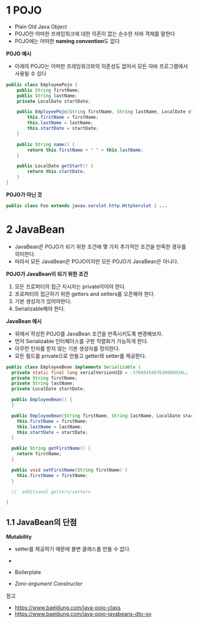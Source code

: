 # 1 POJO

- Plain Old Java Object
- POJO란 어떠한 프레임워크에 대한 의존이 없는 순수한 자바 객체를 말한다
- POJO에는 어떠한 **naming convention**도 없다



**POJO 예시**

- 아래의 POJO는 어떠한 프레임워크와의 의존성도 없어서 모든 자바 프로그램에서 사용될 수 있다

```java
public class EmployeePojo {
    public String firstName;
    public String lastName;
    private LocalDate startDate;

    public EmployeePojo(String firstName, String lastName, LocalDate startDate) {
        this.firstName = firstName;
        this.lastName = lastName;
        this.startDate = startDate;
    }

    public String name() {
        return this.firstName + " " + this.lastName;
    }

    public LocalDate getStart() {
        return this.startDate;
    }
}
```



**POJO가 아닌 것**



```java
public class Foo extends javax.servlet.http.HttpServlet { ...
```



# 2 JavaBean

- JavaBean은 POJO가 되기 위한 조건에 몇 가지 추가적인 조건을 만족한 경우를 의미한다.
- 따라서 모든 JavaBean은 POJO이지만 모든 POJO가 JavaBean은 아니다.



**POJO가 JavaBean이 되기 위한 조건**

1. 모든 프로퍼티의 접근 지시자는 private이어야 한다.
2. 프로퍼티의 접근하기 위한 getters and setters를 오픈해야 한다.
3. 기본 생성자가 있어야한다.
4. Serializable해야 한다.



**JavaBean 예시**

- 위에서 작성한 POJO를 JavaBean 조건을 만족시키도록 변경해보자.
- 먼저 Serializable 인터페이스를 구현 직렬화가 가능하게 한다.
- 아무런 인자를 받지 않는 기본 생성자를 정의한다.
- 모든 필드를 private으로 만들고 getter와 setter를 제공한다.

```java
public class EmployeeBean implements Serializable {
  private static final long serialVersionUID = -3760445487636086034L;
  private String firstName;
  private String lastName;
  private LocalDate startDate;

  public EmployeeBean() {
  }

  public EmployeeBean(String firstName, String lastName, LocalDate startDate) {
    this.firstName = firstName;
    this.lastName = lastName;
    this.startDate = startDate;
  }

  public String getFirstName() {
    return firstName;
  }

  public void setFirstName(String firstName) {
    this.firstName = firstName;
  }

  //  additional getters/setters

}
```





## 1.1 JavaBean의 단점

**Mutability**

- setter를 제공하기 때문에 불변 클래스를 만들 수 없다.
- 



- Boilerplate
- *Zero-argument Constructor* 





참고

- https://www.baeldung.com/java-pojo-class
- https://www.baeldung.com/java-pojo-javabeans-dto-vo